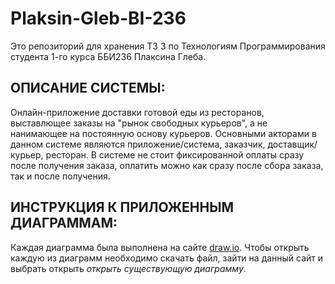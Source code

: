 # Plaksin-Gleb-BI-236
Это репозиторий для хранения ТЗ 3 по Технологиям Программирования студента 1-го курса ББИ236 Плаксина Глеба.
	
## ОПИСАНИЕ СИСТЕМЫ:
	
Онлайн-приложение доставки готовой еды из ресторанов, выставлющее заказы на "рынок свободных курьеров", а не нанимающее на постоянную основу курьеров. Основными акторами в данном системе являются приложение/система, заказчик, доставщик/курьер, ресторан. В системе не стоит фиксированной оплаты сразу после получения заказа, оплатить можно как сразу после сбора заказа, так и после получения. 

## ИНСТРУКЦИЯ К ПРИЛОЖЕННЫМ ДИАГРАММАМ:

Каждая диаграмма была выполнена на сайте [draw.io](draw.io). Чтобы открыть каждую из диаграмм необходимо скачать файл, зайти на данный сайт и выбрать открыть _открыть существующую диаграмму_. 
